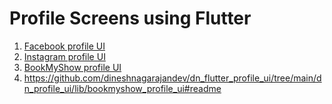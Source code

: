 # Profile Screens using Flutter

1. [Facebook profile UI](https://github.com/dineshnagarajandev/dn_flutter_profile_ui/tree/main/dn_fb_profile_ui)
2. [Instagram profile UI](https://github.com/dineshnagarajandev/dn_flutter_profile_ui/tree/main/dn_instagram_profile_ui)
3. [BookMyShow profile UI]([https://github.com/dineshnagarajandev/dn_flutter_profile_ui/tree/main/dn_bookmyshow_profile_ui](https://github.com/dineshnagarajandev/dn_flutter_profile_ui/tree/main/dn_profile_ui/lib/bookmyshow_profile_ui#readme)https://github.com/dineshnagarajandev/dn_flutter_profile_ui/tree/main/dn_profile_ui/lib/bookmyshow_profile_ui#readme)
4. https://github.com/dineshnagarajandev/dn_flutter_profile_ui/tree/main/dn_profile_ui/lib/bookmyshow_profile_ui#readme
